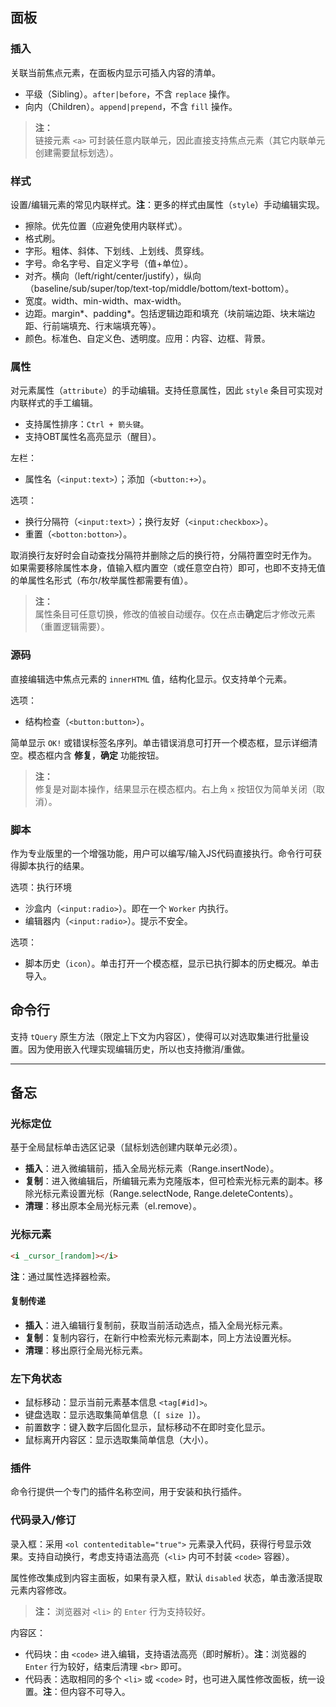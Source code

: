 ## 面板

### 插入

关联当前焦点元素，在面板内显示可插入内容的清单。

- 平级（Sibling）。`after|before`，不含 `replace` 操作。
- 向内（Children）。`append|prepend`，不含 `fill` 操作。

> **注：**<br>
> 链接元素 `<a>` 可封装任意内联单元，因此直接支持焦点元素（其它内联单元创建需要鼠标划选）。


### 样式

设置/编辑元素的常见内联样式。**注**：更多的样式由属性（`style`）手动编辑实现。

- 擦除。优先位置（应避免使用内联样式）。
- 格式刷。
- 字形。粗体、斜体、下划线、上划线、贯穿线。
- 字号。命名字号、自定义字号（值+单位）。
- 对齐。横向（left/right/center/justify），纵向（baseline/sub/super/top/text-top/middle/bottom/text-bottom）。
- 宽度。width、min-width、max-width。
- 边距。margin*、padding*。包括逻辑边距和填充（块前端边距、块末端边距、行前端填充、行末端填充等）。
- 颜色。标准色、自定义色、透明度。应用：内容、边框、背景。



### 属性

对元素属性（`attribute`）的手动编辑。支持任意属性，因此 `style` 条目可实现对内联样式的手工编辑。

- 支持属性排序：`Ctrl + 箭头键`。
- 支持OBT属性名高亮显示（醒目）。

左栏：

- 属性名（`<input:text>`）；添加（`<button:+>`）。

选项：

- 换行分隔符（`<input:text>`）；换行友好（`<input:checkbox>`）。
- 重置（`<botton:botton>`）。

取消换行友好时会自动查找分隔符并删除之后的换行符，分隔符置空时无作为。
如果需要移除属性本身，值输入框内置空（或任意空白符）即可，也即不支持无值的单属性名形式（布尔/枚举属性都需要有值）。

> **注：**<br>
> 属性条目可任意切换，修改的值被自动缓存。仅在点击**确定**后才修改元素（重置逻辑需要）。


### 源码

直接编辑选中焦点元素的 `innerHTML` 值，结构化显示。仅支持单个元素。

选项：

- 结构检查（`<button:button>`）。

简单显示 `OK!` 或错误标签名序列。单击错误消息可打开一个模态框，显示详细清空。模态框内含 **修复**，**确定** 功能按钮。

> **注：**<br>
> 修复是对副本操作，结果显示在模态框内。右上角 `x` 按钮仅为简单关闭（取消）。


### 脚本

作为专业版里的一个增强功能，用户可以编写/输入JS代码直接执行。命令行可获得脚本执行的结果。

选项：执行环境

- 沙盒内（`<input:radio>`）。即在一个 `Worker` 内执行。
- 编辑器内（`<input:radio>`）。提示不安全。

选项：

- 脚本历史（`icon`）。单击打开一个模态框，显示已执行脚本的历史概况。单击导入。



## 命令行

支持 `tQuery` 原生方法（限定上下文为内容区），使得可以对选取集进行批量设置。因为使用嵌入代理实现编辑历史，所以也支持撤消/重做。


------------------------------------------------------------------------------


## 备忘

### 光标定位

基于全局鼠标单击选区记录（鼠标划选创建内联单元必须）。

- **插入**：进入微编辑前，插入全局光标元素（Range.insertNode）。
- **复制**：进入微编辑后，所编辑元素为克隆版本，但可检索光标元素的副本。移除光标元素设置光标（Range.selectNode, Range.deleteContents）。
- **清理**：移出原本全局光标元素（el.remove）。


### 光标元素

```html
<i _cursor_[random]></i>
```

**注**：通过属性选择器检索。


#### 复制传递

- **插入**：进入编辑行复制前，获取当前活动选点，插入全局光标元素。
- **复制**：复制内容行，在新行中检索光标元素副本，同上方法设置光标。
- **清理**：移出原行全局光标元素。


### 左下角状态

- 鼠标移动：显示当前元素基本信息 `<tag[#id]>`。
- 键盘选取：显示选取集简单信息（`[ size ]`）。
- 前置数字：键入数字后固化显示，鼠标移动不在即时变化显示。
- 鼠标离开内容区：显示选取集简单信息（大小）。


### 插件

命令行提供一个专门的插件名称空间，用于安装和执行插件。


### 代码录入/修订

录入框：采用 `<ol contenteditable="true">` 元素录入代码，获得行号显示效果。支持自动换行，考虑支持语法高亮（`<li>` 内可不封装 `<code>` 容器）。

属性修改集成到内容主面板，如果有录入框，默认 `disabled` 状态，单击激活提取元素内容修改。

> **注：**
> 浏览器对 `<li>` 的 `Enter` 行为支持较好。

内容区：

- 代码块：由 `<code>` 进入编辑，支持语法高亮（即时解析）。**注**：浏览器的 `Enter` 行为较好，结束后清理 `<br>` 即可。
- 代码表：选取相同的多个 `<li>` 或 `<code>` 时，也可进入属性修改面板，统一设置。**注**：但内容不可导入。
